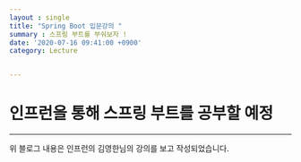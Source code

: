 ```yaml
---
layout : single
title: "Spring Boot 입문강의 "
summary : 스프링 부트를 부숴보자 !
date: '2020-07-16 09:41:00 +0900'
category: Lecture


---
```


# 인프런을 통해 스프링 부트를 공부할 예정






-------
위 블로그 내용은 인프런의 김영한님의 강의를 보고 작성되었습니다.

